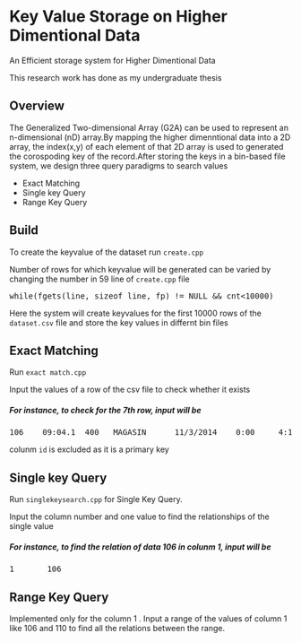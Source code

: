 # Key Value Storage on Higher Dimentional Data

An Efficient storage system for Higher Dimentional Data 

This research work has done as my undergraduate thesis

Overview
--------

The Generalized Two-dimensional Array (G2A) can be used to represent an n-dimensional (nD) array.By mapping the higher dimenntional data into a 2D array, the index(x,y) of each element of that 2D array is used to generated the corospoding key of the record.After storing the keys in a bin-based file system, we design three query paradigms to search values 

- Exact Matching
- Single key Query
- Range Key Query



Build
-------
To create the keyvalue of the dataset run `create.cpp`

Number of rows for which keyvalue will be generated can be varied by changing the number in 59 line of `create.cpp` file   
<pre>
while(fgets(line, sizeof line, fp) != NULL && cnt<10000)
</pre>

Here the system will create keyvalues for the first 10000 rows of the `dataset.csv` file and store the key values in differnt bin files


Exact Matching
-------

Run `exact match.cpp`

Input the values of a row of the csv file to check whether it exists 

##### For instance, to check for the 7th row, input will be 
<pre>
106	   09:04.1	400	  MAGASIN	   11/3/2014    0:00  	 4:18:44  	  PM
</pre>
colunm `id` is excluded as it is a primary key


Single key Query 
----------------------

Run `singlekeysearch.cpp`  for Single Key Query.

Input the column number and one value to find the relationships of the single value
##### For instance, to find the relation of data 106 in colunm 1, input will be 

<pre>
1       106	   
</pre>

Range Key Query
----------------------

Implemented only for the column 1 .
Input a range of the values of column 1 like 106 and 110 to find all the relations between the range.
